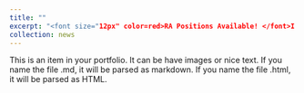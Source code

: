 ```yaml
---
title: ""
excerpt: "<font size="12px" color=red>RA Positions Available! </font>I am looking for highly self-motivated Ph.D. students to conduct research on wireless network security, data privacy, and AI security. If you are interested, please see here for detailed information."
collection: news
---
```


This is an item in your portfolio. It can be have images or nice text. If you name the file .md, it will be parsed as markdown. If you name the file .html, it will be parsed as HTML. 
